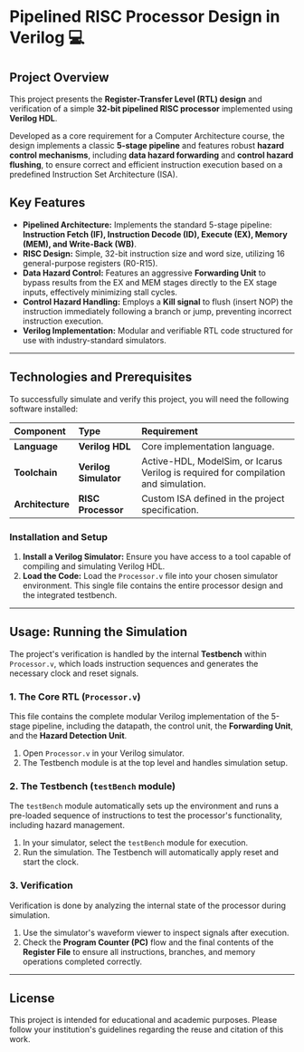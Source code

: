 # Pipelined RISC Processor Design in Verilog 💻

## Project Overview

This project presents the **Register-Transfer Level (RTL) design** and verification of a simple **32-bit pipelined RISC processor** implemented using **Verilog HDL**.

Developed as a core requirement for a Computer Architecture course, the design implements a classic **5-stage pipeline** and features robust **hazard control mechanisms**, including **data hazard forwarding** and **control hazard flushing**, to ensure correct and efficient instruction execution based on a predefined Instruction Set Architecture (ISA).

## Key Features

* **Pipelined Architecture:** Implements the standard 5-stage pipeline: **Instruction Fetch (IF), Instruction Decode (ID), Execute (EX), Memory (MEM), and Write-Back (WB)**.
* **RISC Design:** Simple, 32-bit instruction size and word size, utilizing 16 general-purpose registers (R0-R15).
* **Data Hazard Control:** Features an aggressive **Forwarding Unit** to bypass results from the EX and MEM stages directly to the EX stage inputs, effectively minimizing stall cycles.
* **Control Hazard Handling:** Employs a **Kill signal** to flush (insert NOP) the instruction immediately following a branch or jump, preventing incorrect instruction execution.
* **Verilog Implementation:** Modular and verifiable RTL code structured for use with industry-standard simulators.

***

## Technologies and Prerequisites

To successfully simulate and verify this project, you will need the following software installed:

| Component | Type | Requirement |
| :--- | :--- | :--- |
| **Language** | **Verilog HDL** | Core implementation language. |
| **Toolchain** | **Verilog Simulator** | Active-HDL, ModelSim, or Icarus Verilog is required for compilation and simulation. |
| **Architecture** | **RISC Processor** | Custom ISA defined in the project specification. |

### Installation and Setup

1.  **Install a Verilog Simulator:** Ensure you have access to a tool capable of compiling and simulating Verilog HDL.
2.  **Load the Code:** Load the `Processor.v` file into your chosen simulator environment. This single file contains the entire processor design and the integrated testbench.

***

## Usage: Running the Simulation

The project's verification is handled by the internal **Testbench** within `Processor.v`, which loads instruction sequences and generates the necessary clock and reset signals.

### 1. The Core RTL (`Processor.v`)

This file contains the complete modular Verilog implementation of the 5-stage pipeline, including the datapath, the control unit, the **Forwarding Unit**, and the **Hazard Detection Unit**.

1.  Open `Processor.v` in your Verilog simulator.
2.  The Testbench module is at the top level and handles simulation setup.

### 2. The Testbench (`testBench` module)

The `testBench` module automatically sets up the environment and runs a pre-loaded sequence of instructions to test the processor's functionality, including hazard management.

1.  In your simulator, select the `testBench` module for execution.
2.  Run the simulation. The Testbench will automatically apply reset and start the clock.

### 3. Verification

Verification is done by analyzing the internal state of the processor during simulation.

1.  Use the simulator's waveform viewer to inspect signals after execution.
2.  Check the **Program Counter (PC)** flow and the final contents of the **Register File** to ensure all instructions, branches, and memory operations completed correctly.

***



## License

This project is intended for educational and academic purposes. Please follow your institution's guidelines regarding the reuse and citation of this work.
